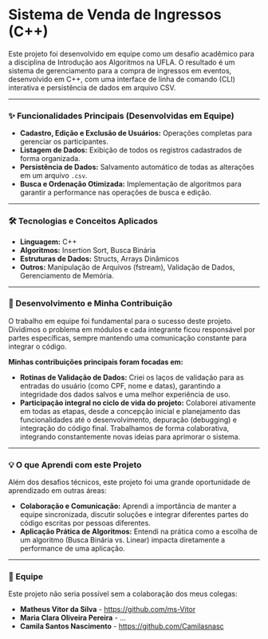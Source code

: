 # Sistema de Venda de Ingressos (C++)

Este projeto foi desenvolvido em equipe como um desafio acadêmico para a disciplina de Introdução aos Algoritmos na UFLA. O resultado é um sistema de gerenciamento para a compra de ingressos em eventos, desenvolvido em C++, com uma interface de linha de comando (CLI) interativa e persistência de dados em arquivo CSV.

---

### ✨ Funcionalidades Principais (Desenvolvidas em Equipe)

- **Cadastro, Edição e Exclusão de Usuários:** Operações completas para gerenciar os participantes.
- **Listagem de Dados:** Exibição de todos os registros cadastrados de forma organizada.
- **Persistência de Dados:** Salvamento automático de todas as alterações em um arquivo `.csv`.
- **Busca e Ordenação Otimizada:** Implementação de algoritmos para garantir a performance nas operações de busca e edição.

---

### 🛠️ Tecnologias e Conceitos Aplicados

- **Linguagem:** C++
- **Algoritmos:** Insertion Sort, Busca Binária
- **Estruturas de Dados:** Structs, Arrays Dinâmicos
- **Outros:** Manipulação de Arquivos (fstream), Validação de Dados, Gerenciamento de Memória.

---

### 🎯 Desenvolvimento e Minha Contribuição

O trabalho em equipe foi fundamental para o sucesso deste projeto. Dividimos o problema em módulos e cada integrante ficou responsável por partes específicas, sempre mantendo uma comunicação constante para integrar o código.

**Minhas contribuições principais foram focadas em:**

- **Rotinas de Validação de Dados:** Criei os laços de validação para as entradas do usuário (como CPF, nome e datas), garantindo a integridade dos dados salvos e uma melhor experiência de uso.
- **Participação integral no ciclo de vida do projeto:** Colaborei ativamente em todas as etapas, desde a concepção inicial e planejamento das funcionalidades até o desenvolvimento, depuração (debugging) e integração do código final. Trabalhamos de forma colaborativa, integrando constantemente novas ideias para aprimorar o sistema.


---

### 💡 O que Aprendi com este Projeto

Além dos desafios técnicos, este projeto foi uma grande oportunidade de aprendizado em outras áreas:

- **Colaboração e Comunicação:** Aprendi a importância de manter a equipe sincronizada, discutir soluções e integrar diferentes partes do código escritas por pessoas diferentes.
- **Aplicação Prática de Algoritmos:** Entendi na prática como a escolha de um algoritmo (Busca Binária vs. Linear) impacta diretamente a performance de uma aplicação.

---

### 👥 Equipe

Este projeto não seria possível sem a colaboração dos meus colegas:

- **Matheus Vitor da Silva** - https://github.com/ms-Vitor
- **Maria Clara Oliveira Pereira** - ...
- **Camila Santos Nascimento** - https://github.com/Camilasnasc
